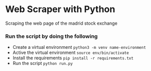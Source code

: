 # **Web Scraper with Python**
Scraping the web page of the madrid stock exchange

### **Run the script by doing the following**

- Create a virtual environment `python3 -m venv name-environment`
- Active the virtual environment `source env/bin/activate`
- Install the requirements `pip install -r requirements.txt`
- Run the script `python run.py`

